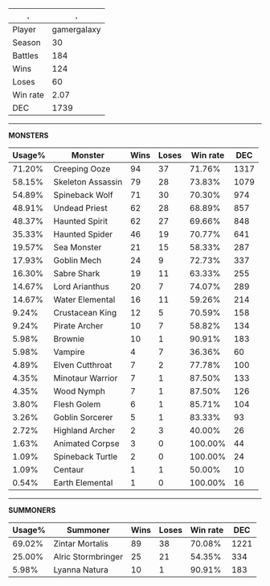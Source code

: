 .|.
|-|-
Player|gamergalaxy
Season|30
Battles|184
Wins|124
Loses|60
Win rate|2.07
DEC|1739

---
**MONSTERS**

Usage%|Monster|Wins|Loses|Win rate|DEC|
-|-|-|-|-|-|
71.20%|Creeping Ooze|94|37|71.76%|1317|
58.15%|Skeleton Assassin|79|28|73.83%|1079|
54.89%|Spineback Wolf|71|30|70.30%|974|
48.91%|Undead Priest|62|28|68.89%|857|
48.37%|Haunted Spirit|62|27|69.66%|848|
35.33%|Haunted Spider|46|19|70.77%|641|
19.57%|Sea Monster|21|15|58.33%|287|
17.93%|Goblin Mech|24|9|72.73%|337|
16.30%|Sabre Shark|19|11|63.33%|255|
14.67%|Lord Arianthus|20|7|74.07%|289|
14.67%|Water Elemental|16|11|59.26%|214|
9.24%|Crustacean King|12|5|70.59%|158|
9.24%|Pirate Archer|10|7|58.82%|134|
5.98%|Brownie|10|1|90.91%|183|
5.98%|Vampire|4|7|36.36%|60|
4.89%|Elven Cutthroat|7|2|77.78%|100|
4.35%|Minotaur Warrior|7|1|87.50%|133|
4.35%|Wood Nymph|7|1|87.50%|126|
3.80%|Flesh Golem|6|1|85.71%|104|
3.26%|Goblin Sorcerer|5|1|83.33%|93|
2.72%|Highland Archer|2|3|40.00%|26|
1.63%|Animated Corpse|3|0|100.00%|44|
1.09%|Spineback Turtle|2|0|100.00%|24|
1.09%|Centaur|1|1|50.00%|10|
0.54%|Earth Elemental|1|0|100.00%|16|

---
**SUMMONERS**

Usage%|Summoner|Wins|Loses|Win rate|DEC|
-|-|-|-|-|-|
69.02%|Zintar Mortalis|89|38|70.08%|1221|
25.00%|Alric Stormbringer|25|21|54.35%|334|
5.98%|Lyanna Natura|10|1|90.91%|183|
